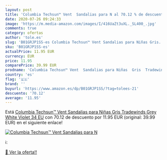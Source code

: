 ```yaml
---
layout: post
title: 'Columbia Techsun™ Vent  Sandalias para N al 70.12 % de descuento'
date: 2020-07-26 09:24:33
image: 'https://m.media-amazon.com/images/I/416UaZt3uXL._SL400_.jpg'
comments: true
category: ofertas
author: 'tole.es'
slug: 'B01GRJP1SS-es Columbia Techsun™ Vent Sandalias para Niñas Gris...'
sku: 'B01GRJP1SS-es'
actualPrice: 11.95 EUR
currency: EUR
price: 11.95
comparePrice: 39.99 EUR
prodname: 'Columbia Techsun™ Vent  Sandalias para Niñas  Gris  Tradewinds Grey  White Violet   34 EU'
country: 'es'
flag: '🇪🇸'
brand: ''
buyurl: 'https://www.amazon.es/dp/B01GRJP1SS/?tag=tolees-21'
descuento: '70.12'
average: '11.95'
---
```


Está [Columbia Techsun™ Vent  Sandalias para Niñas  Gris  Tradewinds Grey  White Violet   34 EU](https://www.amazon.es/dp/B01GRJP1SS/?tag=tolees-21) con 70.12 de descuento por 11.95 EUR (original: 39.99 EUR) en el siguiente enlace!

[![Columbia Techsun™ Vent  Sandalias para N](https://m.media-amazon.com/images/I/416UaZt3uXL._SL400_.jpg)](https://www.amazon.es/dp/B01GRJP1SS/?tag=tolees-21)

ℹ️:


[🛒 Ver la oferta!!](https://www.amazon.es/dp/B01GRJP1SS/?tag=tolees-21)
